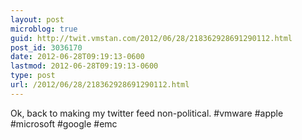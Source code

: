 ```yaml
---
layout: post
microblog: true
guid: http://twit.vmstan.com/2012/06/28/218362928691290112.html
post_id: 3036170
date: 2012-06-28T09:19:13-0600
lastmod: 2012-06-28T09:19:13-0600
type: post
url: /2012/06/28/218362928691290112.html
---
```

Ok, back to making my twitter feed non-political. #vmware #apple #microsoft #google #emc
